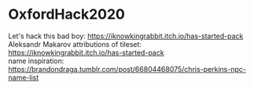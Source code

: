 # OxfordHack2020

Let's hack this bad boy: https://iknowkingrabbit.itch.io/has-started-pack <br>
Aleksandr Makarov attributions of tileset: https://iknowkingrabbit.itch.io/has-started-pack<br>
name inspiration: https://brandondraga.tumblr.com/post/66804468075/chris-perkins-npc-name-list <br>